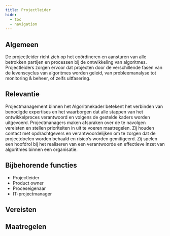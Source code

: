 ```yaml
---
title: Projectleider
hide:
  - toc
  - navigation
---
```


## Algemeen
De projectleider richt zich op het coördineren en aansturen van alle betrokken partijen en processen bij de ontwikkeling van algoritmes. Projectleiders zorgen ervoor dat projecten door de verschillende fasen van de levenscyclus van algoritmes worden geleid, van probleemanalyse tot monitoring & beheer, of zelfs uitfasering.

## Relevantie
Projectmanagement binnen het Algoritmekader betekent het verbinden van benodigde expertises en het waarborgen dat alle stappen van het ontwikkelproces verantwoord en volgens de gestelde kaders worden uitgevoerd. Projectmanagers maken afspraken over de te navolgen vereisten en stellen prioriteiten in uit te voeren maatregelen. Zij houden contact met opdrachtgevers en verantwoordelijken om te zorgen dat de projectdoelen worden behaald en risico’s worden gemitigeerd. Zij spelen een hoofdrol bij het realiseren van een verantwoorde en effectieve inzet van algoritmes binnen een organisatie.

## Bijbehorende functies
-	Projectleider
-	Product owner
-	Proceseigenaar
-	IT-projectmanager

## Vereisten

<!-- list_vereisten rollen/projectleider no-rol no-levenscyclus no-search no-onderwerp -->

## Maatregelen

<!-- list_maatregelen rollen/projectleider no-rol no-levenscyclus no-search no-onderwerp -->

